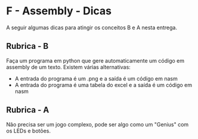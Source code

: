 #  F - Assembly - Dicas

A seguir algumas dicas para atingir os conceitos B e A nesta entrega.

## Rubrica - B

Faça um programa em python que gere automaticamente um código em assembly de um texto. Existem várias alternativas:

- A entrada do programa é um .png e a saída é um código em nasm
- A entrada do programa é uma tabela do excel e a saída é um código em nasm

## Rubrica - A

Não precisa ser um jogo complexo, pode ser algo como um "Genius" com os LEDs e botões.

